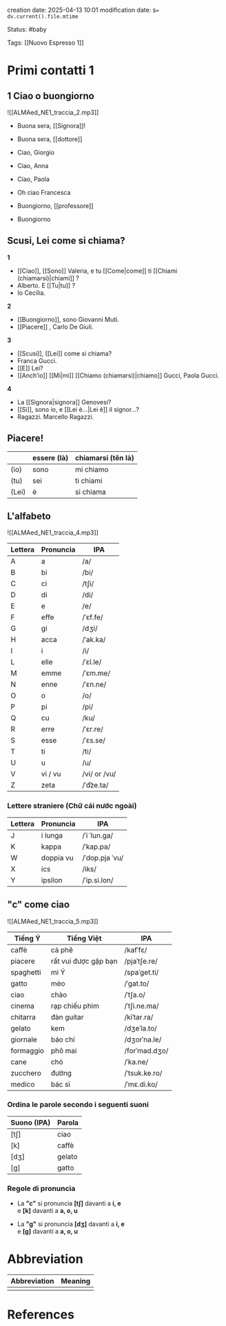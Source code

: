 creation date: 2025-04-13 10:01
modification date: `$= dv.current().file.mtime`

Status: #baby 

Tags: [[Nuovo Espresso 1]]

# Primi contatti 1

## 1 Ciao o buongiorno

![[ALMAed_NE1_traccia_2.mp3]]

- Buona sera, [[Signora]]!
- Buona sera, [[dottore]]

- Ciao, Giorgio
- Ciao, Anna

- Ciao, Paola
- Oh ciao Francesca

- Buongiorno, [[professore]]
- Buongiorno

## Scusi, Lei come si chiama?

**1**
- [[Ciao]], [[Sono]]  Valeria, e tu [[Come|come]]  ti [[Chiami (chiamarsi)|chiami]] ?  
- Alberto. E [[Tu|tu]] ?  
- Io Cecilia.

**2**
- [[Buongiorno]], sono Giovanni Muti.  
- [[Piacere]] , Carlo De Giuli.

**3**
- [[Scusi]], [[Lei]] come si chiama?  
- Franca Gucci.  
- [[E]] Lei?  
- [[Anch’io]] [[Mi|mi]]  [[Chiamo (chiamarsi)|chiamo]]  Gucci, Paola Gucci.

**4**
- La [[Signora|signora]]  Genovesi?  
- [[Sì]], sono io, e [[Lei è...|Lei è]]  il signor...?  
- Ragazzi. Marcello Ragazzi.

## Piacere!

|       | **essere (là)** | **chiamarsi (tên là)** |
| ----- | --------------- | ---------------------- |
| (io)  | sono            | mi chiamo              |
| (tu)  | sei             | ti chiami              |
| (Lei) | è               | si chiama              |

## L'alfabeto

![[ALMAed_NE1_traccia_4.mp3]]

| Lettera | Pronuncia | IPA        |
|---------|------------|------------|
| A       | a          | /a/        |
| B       | bi         | /bi/       |
| C       | ci         | /tʃi/      |
| D       | di         | /di/       |
| E       | e          | /e/        |
| F       | effe       | /ˈɛf.fe/   |
| G       | gi         | /dʒi/      |
| H       | acca       | /ˈak.ka/   |
| I       | i          | /i/        |
| L       | elle       | /ˈɛl.le/   |
| M       | emme       | /ˈɛm.me/   |
| N       | enne       | /ˈɛn.ne/   |
| O       | o          | /o/        |
| P       | pi         | /pi/       |
| Q       | cu         | /ku/       |
| R       | erre       | /ˈɛr.re/   |
| S       | esse       | /ˈɛs.se/   |
| T       | ti         | /ti/       |
| U       | u          | /u/        |
| V       | vi / vu    | /vi/ or /vu/ |
| Z       | zeta       | /ˈd͡ze.ta/ |

### Lettere straniere (Chữ cái nước ngoài)

| Lettera | Pronuncia  | IPA         |
|---------|-------------|-------------|
| J       | i lunga     | /ˈi ˈlun.ga/ |
| K       | kappa       | /ˈkap.pa/    |
| W       | doppia vu   | /ˈdop.pja ˈvu/ |
| X       | ics         | /iks/        |
| Y       | ipsilon     | /ˈip.si.lon/ |

## "c" come ciao

![[ALMAed_NE1_traccia_5.mp3]]

| Tiếng Ý     | Tiếng Việt            | IPA               |
|-------------|------------------------|--------------------|
| caffè       | cà phê                 | /kafˈfɛ/           |
| piacere     | rất vui được gặp bạn   | /pjaˈtʃe.re/       |
| spaghetti   | mì Ý                   | /spaˈɡet.ti/       |
| gatto       | mèo                    | /ˈɡat.to/          |
| ciao        | chào                   | /ˈtʃa.o/           |
| cinema      | rạp chiếu phim         | /ˈtʃi.ne.ma/       |
| chitarra    | đàn guitar             | /kiˈtar.ra/        |
| gelato      | kem                    | /dʒeˈla.to/        |
| giornale    | báo chí                | /dʒorˈna.le/       |
| formaggio   | phô mai                | /forˈmad.dʒo/      |
| cane        | chó                    | /ˈka.ne/           |
| zucchero    | đường                  | /ˈtsuk.ke.ro/      |
| medico      | bác sĩ                 | /ˈmɛ.di.ko/        |

### Ordina le parole secondo i seguenti suoni

| Suono (IPA) | Parola     |
|-------------|------------|
| [tʃ]        | ciao       |
| [k]         | caffè      |
| [dʒ]        | gelato     |
| [g]         | gatto      |

### Regole di pronuncia

- La **"c"** si pronuncia **[tʃ]** davanti a **i, e**  
  e **[k]** davanti a **a, o, u**

- La **"g"** si pronuncia **[dʒ]** davanti a **i, e**  
  e **[g]** davanti a **a, o, u**





# Abbreviation

| Abbreviation | Meaning |
| ------------ | ------- |
|              |         |


# References